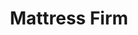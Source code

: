 ---
title: "Mattress Firm"
url: /vancouver/mattress-firm-southeast-mill-plain-boulevard/
shop: bed
---
